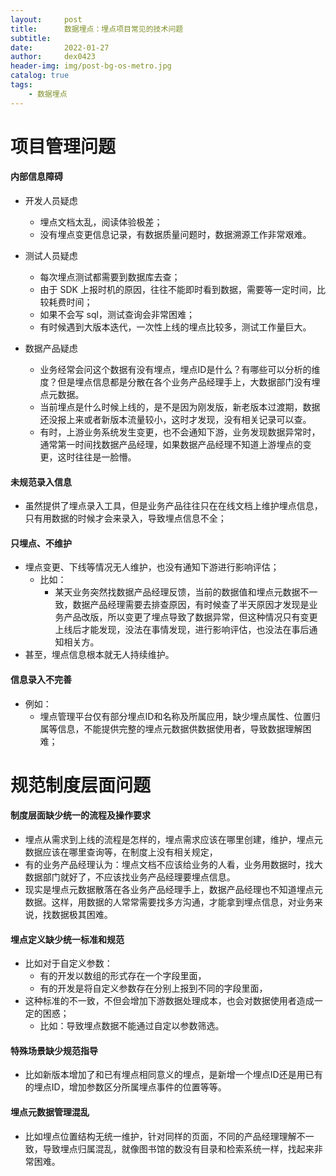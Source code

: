 ```yaml
---
layout:     post
title:      数据埋点：埋点项目常见的技术问题
subtitle:   
date:       2022-01-27
author:     dex0423
header-img: img/post-bg-os-metro.jpg
catalog: true
tags:
    - 数据埋点
---
```



# 项目管理问题

#### 内部信息障碍

- 开发人员疑虑
  - 埋点文档太乱，阅读体验极差；
  - 没有埋点变更信息记录，有数据质量问题时，数据溯源工作非常艰难。

- 测试人员疑虑
  - 每次埋点测试都需要到数据库去查；
  - 由于 SDK 上报时机的原因，往往不能即时看到数据，需要等一定时间，比较耗费时间；
  - 如果不会写 sql，测试查询会非常困难；
  - 有时候遇到大版本迭代，一次性上线的埋点比较多，测试工作量巨大。

- 数据产品疑虑
  - 业务经常会问这个数据有没有埋点，埋点ID是什么？有哪些可以分析的维度？但是埋点信息都是分散在各个业务产品经理手上，大数据部门没有埋点元数据。
  - 当前埋点是什么时候上线的，是不是因为刚发版，新老版本过渡期，数据还没报上来或者新版本流量较小，这时才发现，没有相关记录可以查。
  - 有时，上游业务系统发生变更，也不会通知下游，业务发现数据异常时，通常第一时间找数据产品经理，如果数据产品经理不知道上游埋点的变更，这时往往是一脸懵。

#### 未规范录入信息

- 虽然提供了埋点录入工具，但是业务产品往往只在在线文档上维护埋点信息，只有用数据的时候才会来录入，导致埋点信息不全；

#### 只埋点、不维护

- 埋点变更、下线等情况无人维护，也没有通知下游进行影响评估；
  - 比如：
    - 某天业务突然找数据产品经理反馈，当前的数据值和埋点元数据不一致，数据产品经理需要去排查原因，有时候查了半天原因才发现是业务产品改版，所以变更了埋点导致了数据异常，但这种情况只有变更上线后才能发现，没法在事情发现，进行影响评估，也没法在事后通知相关方。
- 甚至，埋点信息根本就无人持续维护。

#### 信息录入不完善

- 例如：
  - 埋点管理平台仅有部分埋点ID和名称及所属应用，缺少埋点属性、位置归属等信息，不能提供完整的埋点元数据供数据使用者，导致数据理解困难；


# 规范制度层面问题

#### 制度层面缺少统一的流程及操作要求
  - 埋点从需求到上线的流程是怎样的，埋点需求应该在哪里创建，维护，埋点元数据应该在哪里查询等，在制度上没有相关规定，
  - 有的业务产品经理认为：埋点文档不应该给业务的人看，业务用数据时，找大数据部门就好了，不应该找业务产品经理要埋点信息。
  - 现实是埋点元数据散落在各业务产品经理手上，数据产品经理也不知道埋点元数据。这样，用数据的人常常需要找多方沟通，才能拿到埋点信息，对业务来说，找数据极其困难。

#### 埋点定义缺少统一标准和规范

  - 比如对于自定义参数：
    - 有的开发以数组的形式存在一个字段里面，
    - 有的开发是将自定义参数存在分别上报到不同的字段里面，
  - 这种标准的不一致，不但会增加下游数据处理成本，也会对数据使用者造成一定的困惑；
    - 比如：导致埋点数据不能通过自定以参数筛选。

#### 特殊场景缺少规范指导

- 比如新版本增加了和已有埋点相同意义的埋点，是新增一个埋点ID还是用已有的埋点ID，增加参数区分所属埋点事件的位置等等。

#### 埋点元数据管理混乱

- 比如埋点位置结构无统一维护，针对同样的页面，不同的产品经理理解不一致，导致埋点归属混乱，就像图书馆的数没有目录和检索系统一样，找起来非常困难。

